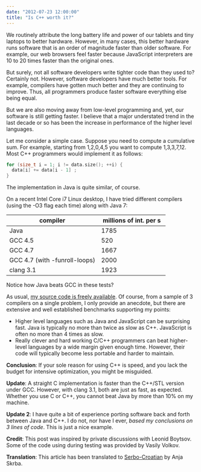 ```yaml
---
date: "2012-07-23 12:00:00"
title: "Is C++ worth it?"
---
```




We routinely attribute the long battery life and power of our tablets and tiny laptops to better hardware. However, in many cases, this better hardware runs software that is an order of magnitude faster than older software. For example, our web browsers feel faster because JavaScript interpreters are 10 to 20 times faster than the original ones.

But surely, not all software developers write tighter code than they used to? Certainly not. However, software developers have much better tools. For example, compilers have gotten much better and they are continuing to improve. Thus, all programmers produce faster software everything else being equal.

But we are also moving away from low-level programming and, yet, our software is still getting faster. I believe that a major understated trend in the last decade or so has been the increase in performance of the higher level languages.

Let me consider a simple case. Suppose you need to compute a cumulative sum. For example, starting from 1,2,0,4,5 you want to compute 1,3,3,7,12. Most C++ programmers would implement it as follows:
```C
for (size_t i = 1; i != data.size(); ++i) {
  data[i] += data[i - 1] ;
}
```


The implementation in Java is quite similar, of course.

On a recent Intel Core&nbsp;i7 Linux desktop, I have tried different compilers (using the -O3 flag each time) along with Java 7:

compiler                 |&nbsp;millions of int. per s&nbsp; |
-------------------------|-------------------------|
Java                     |1785                     |
GCC 4.5                  |520                      |
GCC 4.7                  |1667                     |
GCC 4.7 (with -funroll-loops) |2000                     |
clang 3.1                |1923                     |


Notice how Java beats GCC in these tests?

As usual, [my source code is freely available](https://github.com/lemire/Code-used-on-Daniel-Lemire-s-blog/tree/master/2012/07/23). Of course, from a sample of 3 compilers on a single problem, I only provide an anecdote, but there are extensive and well established benchmarks supporting my points:

- Higher level languages such as Java and JavaScript can be surprising fast. Java is typically no more than twice as slow as C++. JavaScript is often no more than 4 times as slow. 
- Really clever and hard working C/C++ programmers can beat higher-level languages by a wide margin given enough time. However, their code will typically become less portable and harder to maintain.


__Conclusion__: If your sole reason for using C++ is speed, and you lack the budget for intensive optimization, you might be misguided.

__Update__: A straight C implementation is faster than the C++/STL version under GCC. However, with clang 3.1, both are just as fast, as expected. Whether you use C or C++, you cannot beat Java by more than 10% on my machine.

__Update 2__: I have quite a bit of experience porting software back and forth between Java and C++. I do not, nor have I ever, <em>based my conclusions on 3 lines of code</em>. This is just a nice example.

__Credit__: This post was inspired by private discussions with Leonid Boytsov. Some of the code using during testing was provided by Vasily Volkov.

__Translation__: This article has been translated to [Serbo-Croatian](http://science.webhostinggeeks.com/dali-koristiti-C%2B%2B) by Anja Skrba.

